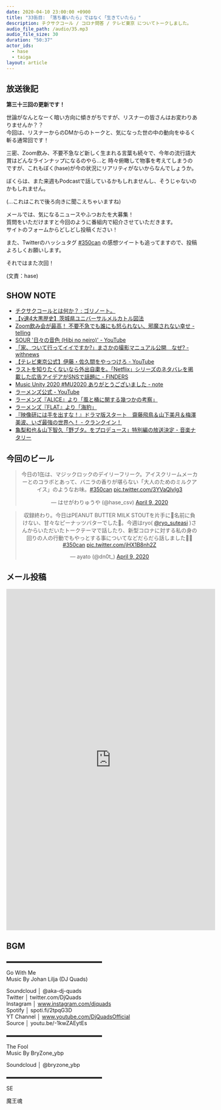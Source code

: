 ```yaml
---
date: 2020-04-10 23:00:00 +0900
title: "33缶目: 「落ち着いたら」ではなく「生きていたら」"
description: チクサクコール / コロナ問答 / テレビ東京 についてトークしました。
audio_file_path: /audio/35.mp3
audio_file_size: 30
duration: "50:37"
actor_ids:
  - hase
  - taiga
layout: article
---
```


## 放送後記

__第三十三回の更新です！__

世論がなんとなーく暗い方向に傾きがちですが、リスナーの皆さんはお変わりありませんか？？  
今回は、リスナーからのDMからのトークと、気になった世の中の動向をゆるく斬る通常回です！

三密、Zoom飲み、不要不急など新しく生まれる言葉も続々で、今年の流行語大賞はどんなラインナップになるのやら…と
時々俯瞰して物事を考えてしまうのですが、これもぼく(hase)が今の状況にリアリティがないからなんでしょうか。

ぼくらは、また来週もPodcastで話しているかもしれませんし、そうじゃないのかもしれません。

(…これはこれで後ろ向きに聞こえちゃいますね)

メールでは、気になるニュースやふつおたを大募集！  
質問をいただけますと今回のように番組内で紹介させていただきます。  
サイトのフォームからどしどし投稿ください！  

また、Twitterのハッシュタグ [#350can](https://twitter.com/search?q=%23350can&src=hashtag_click) の感想ツイートも追ってますので、投稿よろしくお願いします。

それではまた次回！

(文責：hase)

## SHOW NOTE

- [チクサクコールとは何か？ : ゴリノート。](http://blog.livedoor.jp/nekozitagorira/archives/51760266.html)
- [【ν速4大黒歴史】茨城県ユニバーサルメルカトル図法](http://blog.livedoor.jp/anotokino2ch/archives/29420839.html)
- [ Zoom飲み会が最高！ 不要不急でも誰にも怒られない、邪魔されない幸せ - telling](https://telling.asahi.com/article/13281340)
- [SOUR '日々の音色 (Hibi no neiro)' - YouTube](https://www.youtube.com/watch?v=WfBlUQguvyw)
- [「家、ついて行ってイイですか?」まさかの撮影マニュアル公開　なぜ? - withnews](https://withnews.jp/article/f0200409004qq000000000000000W02h10501qq000020870A)
- [【テレビ東京公式】伊藤・佐久間をやっつけろ - YouTube](https://www.youtube.com/watch?v=3PplqgGRbR8&t=176s)
- [ラストを知りたくないなら外出自粛を。「Netflix」シリーズのネタバレを掲載した広告アイデアがSNSで話題に - FINDERS](https://finders.me/articles.php?id=1828)
- [Music Unity 2020 #MU2020 ありがとうございました - note](https://note.com/epxstudio/n/nbf21a3072209)
- [ラーメンズ公式 - YouTube](https://www.youtube.com/channel/UCQ75mjyRYZbprTUwO5kP8ig)
- [ラーメンズ『ALICE』より「風と桶に関する幾つかの考察」](https://www.youtube.com/watch?v=rLOD_Tt0ZpM)
- [ラーメンズ『FLAT』より「海豹」](https://www.youtube.com/watch?v=9dhs6jvNSv0&feature=youtu.be)
- [『映像研には手を出すな！』ドラマ版スタート　齋藤飛鳥＆山下美月＆梅澤美波、いざ最強の世界へ！ - クランクイン！](https://www.crank-in.net/news/75398/1)
- [亀梨和也＆山下智久「野ブタ。をプロデュース」特別編の放送決定 - 音楽ナタリー](https://natalie.mu/music/news/374751)

## 今回のビール

<center>
<blockquote class="twitter-tweet"><p lang="ja" dir="ltr">今日の1缶は、マジックロックのデイリーフリーク。アイスクリームメーカーとのコラボとあって、バニラの香りが堪らない「大人のためのミルクアイス」のようなお味。<a href="https://twitter.com/hashtag/350can?src=hash&amp;ref_src=twsrc%5Etfw">#350can</a> <a href="https://t.co/3YVaQlvIg3">pic.twitter.com/3YVaQlvIg3</a></p>&mdash; はせがわりゅうや (@hase_csv) <a href="https://twitter.com/hase_csv/status/1248252517256794114?ref_src=twsrc%5Etfw">April 9, 2020</a></blockquote> <script async src="https://platform.twitter.com/widgets.js" charset="utf-8"></script>

<blockquote class="twitter-tweet"><p lang="ja" dir="ltr">収録終わり。今日はPEANUT BUTTER MILK STOUTを片手に🍻名前に負けない、甘々なピーナッツバターでした🥜。今週はryo( <a href="https://twitter.com/ryo_suteasi?ref_src=twsrc%5Etfw">@ryo_suteasi</a> )さんからいただいたトークテーマで話したり、新型コロナに対する私の身の回りの人の行動でもやっとする事についてなどだらだら話しました🤣🌸 <a href="https://twitter.com/hashtag/350can?src=hash&amp;ref_src=twsrc%5Etfw">#350can</a> <a href="https://t.co/jHX1B8nh2Z">pic.twitter.com/jHX1B8nh2Z</a></p>&mdash; ayato (@dn0t_) <a href="https://twitter.com/dn0t_/status/1248253456407658496?ref_src=twsrc%5Etfw">April 9, 2020</a></blockquote> <script async src="https://platform.twitter.com/widgets.js" charset="utf-8"></script>
</center>

## メール投稿
<center div class="iframe-wrapper">
<iframe src="https://docs.google.com/forms/d/e/1FAIpQLSfTZ99ZtY5BJtHk38i7c_p3AdF-uIGnOOsc6W05wV6L0MTAQg/viewform?embedded=true" width="550" height="900" frameborder="0" marginheight="0" marginwidth="0">読み込んでいます…</iframe>
</center>

## BGM
▬▬▬▬▬▬▬▬▬▬▬▬▬▬▬▬▬▬  

Go With Me  
Music By Johan Lilja (DJ Quads)  

Soundcloud │ @aka-dj-quads  
Twitter │ twitter.com/DjQuads  
Instagram │ www.instagram.com/djquads  
Spotify │ spoti.fi/2tpqG3D  
YT Channel │ www.youtube.com/DjQuadsOfficial  
Source │ youtu.be/-1kwZAEytEs  

▬▬▬▬▬▬▬▬▬▬▬▬▬▬▬▬▬▬  

The Fool  
Music By BryZone_ybp  

Soundcloud │ @bryzone_ybp  

▬▬▬▬▬▬▬▬▬▬▬▬▬▬▬▬▬▬  

SE

魔王魂
